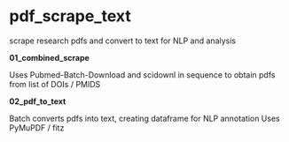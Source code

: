 # pdf_scrape_text
scrape research pdfs and convert to text for NLP and analysis

**01_combined_scrape**

Uses Pubmed-Batch-Download and scidownl in sequence to obtain pdfs from list of DOIs / PMIDS

**02_pdf_to_text**

Batch converts pdfs into text, creating dataframe for NLP annotation
Uses PyMuPDF / fitz
